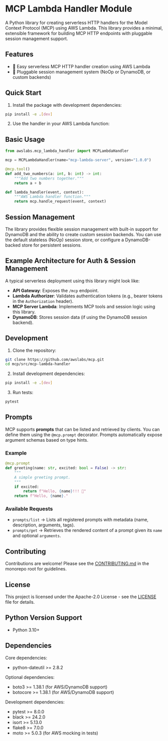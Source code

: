 # MCP Lambda Handler Module

A Python library for creating serverless HTTP handlers for the Model Context Protocol (MCP) using AWS Lambda. This library provides a minimal, extensible framework for building MCP HTTP endpoints with pluggable session management support.

## Features

- 🚀 Easy serverless MCP HTTP handler creation using AWS Lambda
- 🔌 Pluggable session management system (NoOp or DynamoDB, or custom backends)

## Quick Start

1. Install the package with development dependencies:
```bash
pip install -e .[dev]
```

2. Use the handler in your AWS Lambda function:

## Basic Usage

```python
from awslabs.mcp_lambda_handler import MCPLambdaHandler

mcp = MCPLambdaHandler(name="mcp-lambda-server", version="1.0.0")

@mcp.tool()
def add_two_numbers(a: int, b: int) -> int:
    """Add two numbers together."""
    return a + b

def lambda_handler(event, context):
    """AWS Lambda handler function."""
    return mcp.handle_request(event, context)
```

## Session Management

The library provides flexible session management with built-in support for DynamoDB and the ability to create custom session backends. You can use the default stateless (NoOp) session store, or configure a DynamoDB-backed store for persistent sessions.

## Example Architecture for Auth & Session Management

A typical serverless deployment using this library might look like:

- **API Gateway**: Exposes the `/mcp` endpoint.
- **Lambda Authorizer**: Validates authentication tokens (e.g., bearer tokens in the `Authorization` header).
- **MCP Server Lambda**: Implements MCP tools and session logic using this library.
- **DynamoDB**: Stores session data (if using the DynamoDB session backend).

## Development

1. Clone the repository:
```bash
git clone https://github.com/awslabs/mcp.git
cd mcp/src/mcp-lambda-handler
```

2. Install development dependencies:
```bash
pip install -e .[dev]
```

3. Run tests:
```bash
pytest
```

## Prompts

MCP supports **prompts** that can be listed and retrieved by clients.
You can define them using the `@mcp.prompt` decorator. Prompts automatically expose argument schemas based on type hints.

### Example

```python
@mcp.prompt
def greeting(name: str, excited: bool = False) -> str:
    """
    A simple greeting prompt.
    """
    if excited:
        return f"Hello, {name}!!! 🎉"
    return f"Hello, {name}."
```

### Available Requests

* `prompts/list` → Lists all registered prompts with metadata (name, description, arguments, tags).
* `prompts/get` → Retrieves the rendered content of a prompt given its `name` and optional `arguments`.

## Contributing

Contributions are welcome! Please see the [CONTRIBUTING.md](../../CONTRIBUTING.md) in the monorepo root for guidelines.

## License

This project is licensed under the Apache-2.0 License - see the [LICENSE](LICENSE) file for details.

## Python Version Support

- Python 3.10+

## Dependencies

Core dependencies:
- python-dateutil >= 2.8.2

Optional dependencies:
- boto3 >= 1.38.1 (for AWS/DynamoDB support)
- botocore >= 1.38.1 (for AWS/DynamoDB support)

Development dependencies:
- pytest >= 8.0.0
- black >= 24.2.0
- isort >= 5.13.0
- flake8 >= 7.0.0
- moto >= 5.0.3 (for AWS mocking in tests)
